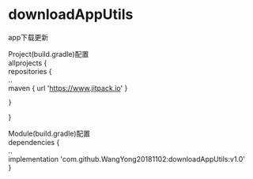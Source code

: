 # downloadAppUtils
app下载更新

Project(build.gradle)配置  
allprojects {  
    repositories {  
        ..  
        maven { url 'https://www.jitpack.io' }  
        
    }  
}  
  
Module(build.gradle)配置  
dependencies {  
    ..  
    implementation 'com.github.WangYong20181102:downloadAppUtils:v1.0'  
}  
 
